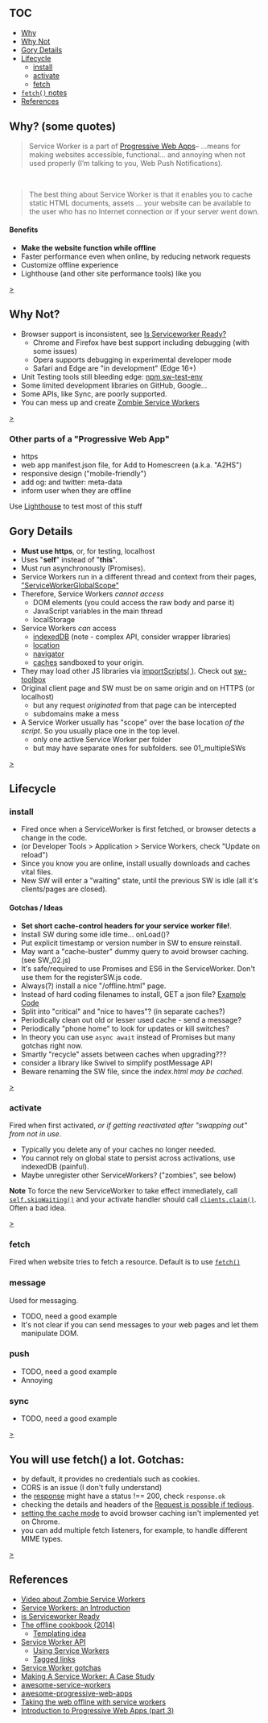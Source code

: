 
## TOC
  - [Why](#why--some-quotes)
  - [Why Not](#why-not)
  - [Gory Details](#gory-details)
  - [Lifecycle](#lifecycle)
    - [install](#install)
    - [activate](#activate)
    - [fetch](#fetch)
  - [`fetch()` notes](#you-will-use-fetch-a-lot--gotchas)
  - [References](#references)


## Why?  (some quotes)

 > Service Worker is a part of [Progressive Web Apps](https://developers.google.com/web/progressive-web-apps/)– ...means for
 > making websites accessible, functional… and annoying when not
 > used properly (I’m talking to you, Web Push Notifications).

<br>

 > The best thing about Service Worker is that it enables you to
 > cache static HTML documents, assets ... your website can be
 > available to the user who has no Internet connection or if
 > your server went down.

#### Benefits
 - **Make the website function while offline**
 - Faster performance even when online, by reducing network requests
 - Customize offline experience
 - Lighthouse (and other site performance tools) like you

 [>](#why-not)

## Why Not?
 - Browser support is inconsistent, see [Is Serviceworker Ready?](https://jakearchibald.github.io/isserviceworkerready/)
   - Chrome and Firefox have best support including debugging (with some issues)
   - Opera supports debugging in experimental developer mode
   - Safari and Edge are "in development" (Edge 16+)
 - Unit Testing tools still bleeding edge: [npm sw-test-env](https://www.npmjs.com/package/sw-test-env)
 - Some limited development libraries on GitHub, Google...
 - Some APIs, like Sync, are poorly supported.
 - You can mess up and create [Zombie Service Workers](https://www.youtube.com/watch?v=CPP9ew4Co0M)

[>](#gory-details)

### Other parts of a "Progressive Web App"
 - https
 - web app manifest.json file, for Add to Homescreen (a.k.a. "A2HS")
 - responsive design ("mobile-friendly")
 - add og: and twitter: meta-data
 - inform user when they are offline

Use [Lighthouse](https://developers.google.com/web/tools/lighthouse/) to test most of this stuff

## Gory Details
 - **Must use https**, or, for testing, localhost
 - Uses "**self**" instead of "**this**".
 - Must run asynchronously (Promises).
 - Service Workers run in a different thread and context from their pages, ["ServiceWorkerGlobalScope"](https://developer.mozilla.org/en-US/docs/Web/API/ServiceWorkerGlobalScope)
 - Therefore, Service Workers _cannot access_
    - DOM elements (you could access the raw body and parse it)
    - JavaScript variables in the main thread
    - localStorage   
 - Service Workers _can_ access
    - [indexedDB](https://developer.mozilla.org/en-US/docs/Web/API/WindowOrWorkerGlobalScope/indexedDB) (note - complex API, consider wrapper libraries)
    - [location](https://developer.mozilla.org/en-US/docs/Web/API/WorkerGlobalScope/location)
    - [navigator](https://developer.mozilla.org/en-US/docs/Web/API/WorkerNavigator)
    - [caches](https://developer.mozilla.org/en-US/docs/Web/API/CacheStorage) sandboxed to your origin.
 - They may load other JS libraries via [importScripts( )](https://developer.mozilla.org/en-US/docs/Web/API/WorkerGlobalScope/importScripts).  Check out [sw-toolbox](https://github.com/GoogleChromeLabs/sw-toolbox)
 - Original client page and SW must be on same origin and on HTTPS (or localhost)
    - but any request _originated_ from that page can be intercepted
    - subdomains make a mess
 - A Service Worker usually has "scope" over the base location _of the script_.  So you usually place one in the top level.
    - only one active Service Worker per folder
    - but may have separate ones for subfolders.  see 01_multipleSWs

[>](#lifecycle)

## Lifecycle

### install
 - Fired once when a ServiceWorker is first fetched, or browser detects a change in the code.
 - (or Developer Tools > Application > Service Workers, check "Update on reload")
 - Since you know you are online, install usually downloads and caches vital files.
 - New SW will enter a "waiting" state, until the previous SW is idle (all it's clients/pages are closed).

#### Gotchas / Ideas
 - **Set short cache-control headers for your service worker file!**.
 - Install SW during some idle time... onLoad()?
 - Put explicit timestamp or version number in SW to ensure reinstall.
 - May want a "cache-buster" dummy query to avoid browser caching.  (see SW_02.js)
 - It's safe/required to use Promises and ES6 in the ServiceWorker.  Don't use them for the registerSW.js code.
 - Always(?) install a nice "/offline.html" page.
 - Instead of hard coding filenames to install, GET a json file?  [Example Code](https://serviceworke.rs/json-cache.html)
 - Split into "critical" and "nice to haves"?  (in separate caches?)
 - Periodically clean out old or lesser used cache - send a message?
 - Periodically "phone home" to look for updates or kill switches?
 - In theory you can use `async await` instead of Promises but many gotchas right now.
 - Smartly "recycle" assets between caches when upgrading???
 - consider a library like Swivel to simplify postMessage API
 - Beware renaming the SW file, since the _index.html may be cached._  


[>](#activate)

### activate
Fired when first activated, _or if getting reactivated after "swapping out" from not in use_.
 - Typically you delete any of your caches no longer needed.  
 - You cannot rely on global state to persist across activations, use indexedDB (painful).
 - Maybe unregister other ServiceWorkers?  ("zombies", see below)

**Note** To force the new ServiceWorker to take effect immediately, call [`self.skipWaiting()`](https://developer.mozilla.org/en-US/docs/Web/API/ServiceWorkerGlobalScope/skipWaiting) and your activate handler should call [`clients.claim()`](https://developer.mozilla.org/en-US/docs/Web/API/Clients/claim).  Often a bad idea.

[>](#fetch)

### fetch
Fired when website tries to fetch a resource.  Default is to use [`fetch()`](#you-will-use-fetch-a-lot--gotchas)

### message
Used for messaging.
 - TODO, need a good example
 - It's not clear if you can send messages to your web pages and let them manipulate DOM.

### push
 - TODO, need a good example
 - Annoying

### sync
 - TODO, need a good example

[>](#you-will-use-fetch-a-lot--gotchas)

## You will use fetch() a lot.  Gotchas:
 - by default, it provides no credentials such as cookies.
 - CORS is an issue (I don't fully understand)
 - the [response](https://developer.mozilla.org/en-US/docs/Web/API/Response) might have a status !== 200, check `response.ok`
 - checking the details and headers of the [Request is possible if tedious](https://developer.mozilla.org/en-US/docs/Web/API/Request).
 - [setting the cache mode](https://developer.mozilla.org/en-US/docs/Web/API/WindowOrWorkerGlobalScope/fetch) to avoid browser caching isn't implemented yet on Chrome.
 - you can add multiple fetch listeners, for example, to handle different MIME types.

[>](#references)

## References

 - [Video about Zombie Service Workers](https://www.youtube.com/watch?v=CPP9ew4Co0M)
 - [Service Workers: an Introduction](https://developers.google.com/web/fundamentals/primers/service-workers/)
 - [is Serviceworker Ready](https://jakearchibald.github.io/isserviceworkerready/resources.html)
 - [The offline cookbook (2014)](https://jakearchibald.com/2014/offline-cookbook/)
     - [Templating idea](https://jakearchibald.com/2014/offline-cookbook/#serviceworker-side-templating)
 - [Service Worker API](https://developer.mozilla.org/en-US/docs/Web/API/Service_Worker_API)
     - [Using Service Workers](https://developer.mozilla.org/en-US/docs/Web/API/Service_Worker_API/Using_Service_Workers)
     - [Tagged links](https://developer.mozilla.org/en-US/docs/tag/ServiceWorker)
 - [Service Worker gotchas](https://www.kollegorna.se/en/2017/06/service-worker-gotchas/)
 - [Making A Service Worker: A Case Study](https://www.smashingmagazine.com/2016/02/making-a-service-worker/)
 - [awesome-service-workers](https://github.com/TalAter/awesome-service-workers)
 - [awesome-progressive-web-apps](https://github.com/TalAter/awesome-progressive-web-apps)
 - [Taking the web offline with service workers](https://mobiforge.com/design-development/taking-web-offline-service-workers)
 - [Introduction to Progressive Web Apps (part 3)](https://auth0.com/blog/introduction-to-progressive-web-apps-push-notifications-part-3/)
